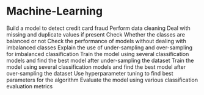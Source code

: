 # Machine-Learning
Build a model to detect credit card fraud
Perform data cleaning
Deal with missing and duplicate values if present
Check Whether the classes are balanced or not
Check the performance of models without dealing with imbalanced classes
Explain the use of under-sampling and over-sampling for imbalanced classification
Train the model using several classification models and find the best model after under-sampling the dataset
Train the model using several classification models and find the best model after over-sampling the dataset
Use hyperparameter tuning to find best parameters for the algorithm
Evaluate the model using various classification evaluation metrics
